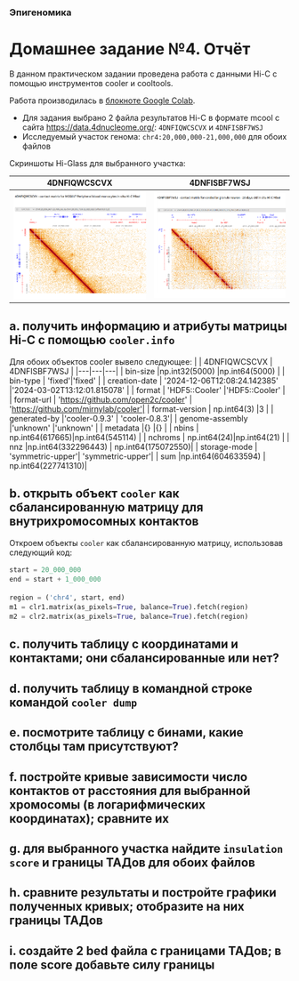 ### Эпигеномика
# Домашнее задание №4. Отчёт
В данном практическом задании проведена работа с данными Hi-C с помощью инструментов cooler и cooltools.

Работа производилась в [блокноте Google Colab](https://colab.research.google.com/drive/1ckXPVOC6pwCE0RM9bvP4kelChfN6x1FL?usp=sharing).

- Для задания выбрано 2 файла результатов Hi-C в формате mcool с сайта https://data.4dnucleome.org/: `4DNFIQWCSCVX` и `4DNFISBF7WSJ`
- Исследуемый участок генома: `chr4:20,000,000-21,000,000` для обоих файлов

Скриншоты Hi-Glass для выбранного участка:

|  4DNFIQWCSCVX | 4DNFISBF7WSJ  |
|---|---|
| ![](https://github.com/akamaaru/hse25_hw4/blob/main/img/4DNFIQWCSCVX/hi-glass.png) | ![](https://github.com/akamaaru/hse25_hw4/blob/main/img/4DNFISBF7WSJ/hi-glass.png) |

## a. получить информацию и атрибуты матрицы Hi-C с помощью `cooler.info`
Для обоих объектов cooler вывело следующее:
|  |  4DNFIQWCSCVX | 4DNFISBF7WSJ  |
|---|---|---|
| bin-size |np.int32(5000) |np.int64(5000) |
| bin-type | 'fixed'|'fixed' |
| creation-date | '2024-12-06T12:08:24.142385' |'2024-03-02T13:12:01.815078' |
| format | 'HDF5::Cooler' |'HDF5::Cooler' |
| format-url | 'https://github.com/open2c/cooler' | 'https://github.com/mirnylab/cooler'|
| format-version | np.int64(3) |3 |
| generated-by |'cooler-0.9.3' | 'cooler-0.8.3'|
| genome-assembly |'unknown' |'unknown' |
| metadata |{} |{} |
| nbins | np.int64(617665)|np.int64(545114) |
| nchroms | np.int64(24)|np.int64(21) |
| nnz |np.int64(332296443) | np.int64(175072550)|
| storage-mode | 'symmetric-upper'| 'symmetric-upper'|
| sum |np.int64(604633594) | np.int64(227741310)|

## b. открыть объект `cooler` как сбалансированную матрицу для внутрихромосомных контактов
Откроем объекты `cooler` как сбалансированную матрицу, использовав следующий код:
``` python
start = 20_000_000
end = start + 1_000_000

region = ('chr4', start, end)
m1 = clr1.matrix(as_pixels=True, balance=True).fetch(region)
m2 = clr2.matrix(as_pixels=True, balance=True).fetch(region)
```

## c. получить таблицу с координатами и контактами; они сбалансированные или нет?
## d. получить таблицу в командной строке командой `cooler dump`
## e. посмотрите таблицу с бинами, какие столбцы там присутствуют?
## f. постройте кривые зависимости число контактов от расстояния для выбранной хромосомы (в логарифмических координатах); сравните их
## g. для выбранного участка найдите `insulation score` и границы ТАДов для обоих файлов
## h. сравните результаты и постройте графики полученных кривых; отобразите на них границы ТАДов
## i. создайте 2 bed файла с границами ТАДов; в поле score добавьте силу границы
